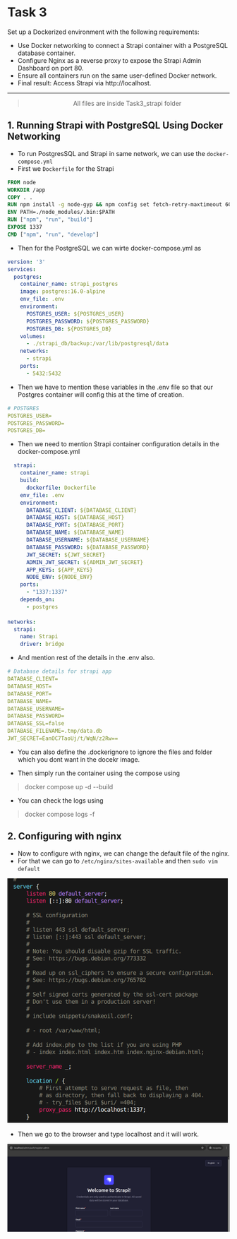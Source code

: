 # Task 3
Set up a Dockerized environment with the following requirements:
- Use Docker networking to connect a Strapi container with a PostgreSQL database container.
- Configure Nginx as a reverse proxy to expose the Strapi Admin Dashboard on port 80.
- Ensure all containers run on the same user-defined Docker network.
- Final result: Access Strapi via http://localhost.

---

> <center>All files are inside Task3_strapi folder</center>

## 1. Running Strapi with PostgreSQL Using Docker Networking
- To run PostgresSQL and Strapi in same network, we can use the `docker-compose.yml`
- First we `Dockerfile` for the Strapi

``` dockerfile
FROM node
WORKDIR /app
COPY . .
RUN npm install -g node-gyp && npm config set fetch-retry-maxtimeout 600000 -g && npm install
ENV PATH=./node_modules/.bin:$PATH
RUN ["npm", "run", "build"]
EXPOSE 1337
CMD ["npm", "run", "develop"]
```

- Then for the PostgreSQL we can wirte docker-compose.yml as

```yml
version: '3'
services:
  postgres:
    container_name: strapi_postgres
    image: postgres:16.0-alpine
    env_file: .env
    environment:
      POSTGRES_USER: ${POSTGRES_USER}
      POSTGRES_PASSWORD: ${POSTGRES_PASSWORD}
      POSTGRES_DB: ${POSTGRES_DB}
    volumes:
      - ./strapi_db/backup:/var/lib/postgresql/data
    networks:
      - strapi
    ports:
      - 5432:5432
```
- Then we have to mention these variables in the .env file so that our Postgres container will config this at the time of creation.

``` yml
# POSTGRES
POSTGRES_USER=
POSTGRES_PASSWORD=
POSTGRES_DB=
```
- Then we need to mention Strapi container configuration details in the docker-compose.yml

``` yml
  strapi:
    container_name: strapi
    build:
      dockerfile: Dockerfile
    env_file: .env
    environment:
      DATABASE_CLIENT: ${DATABASE_CLIENT}
      DATABASE_HOST: ${DATABASE_HOST}
      DATABASE_PORT: ${DATABASE_PORT}
      DATABASE_NAME: ${DATABASE_NAME}
      DATABASE_USERNAME: ${DATABASE_USERNAME}
      DATABASE_PASSWORD: ${DATABASE_PASSWORD}
      JWT_SECRET: ${JWT_SECRET}
      ADMIN_JWT_SECRET: ${ADMIN_JWT_SECRET}
      APP_KEYS: ${APP_KEYS}
      NODE_ENV: ${NODE_ENV}
    ports:
      - "1337:1337"
    depends_on:
      - postgres

networks:
  strapi:
    name: Strapi
    driver: bridge
```
- And mention rest of the details in the .env also.

```yml
# Database details for strapi app
DATABASE_CLIENT=
DATABASE_HOST=
DATABASE_PORT=
DATABASE_NAME=
DATABASE_USERNAME=
DATABASE_PASSWORD=
DATABASE_SSL=false
DATABASE_FILENAME=.tmp/data.db
JWT_SECRET=EanOC7TaoUj/t/WqN/z2Rw==
```
- You can also define the .dockerignore to ignore the files and folder which you dont want in the docekr image.

- Then simply run the container using the compose using 
> docker compose up -d --build

- You can check the logs using 
> docker compose logs -f

## 2. Configuring with nginx

- Now to configure with nginx, we can change the default file of the nginx. 
- For that we can go to `/etc/nginx/sites-available` and then `sudo vim default`
<img src="./Task3_strapi/images/1.png" alt="Alt text" width="500"/>

- Then we go to the browser and type localhost and it will work.
<img src="./Task3_strapi/images/2.png" alt="Alt text" width="900"/>


